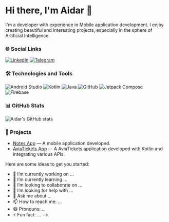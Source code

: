 # Hi there, I'm Aidar 👋

I'm a developer with experience in Mobile application development. I enjoy creating beautiful and interesting projects, especially in the sphere of Artificial Intelligence.

### 🌐 Social Links
[![LinkedIn](https://img.shields.io/badge/-LinkedIn-333333?style=flat&logo=linkedin)](https://www.linkedin.com/in/aidar-mukanbet-0214a1256/)
[![Telegram](https://img.shields.io/badge/-Telegram-333333?style=flat&logo=telegram)](https://t.me/aidaroq)

### 🛠 Technologies and Tools
![Android Studio](https://img.shields.io/badge/-Android%20Studio-333333?style=flat&logo=android-studio)
![Kotlin](https://img.shields.io/badge/-Kotlin-333333?style=flat&logo=kotlin)
![Java](https://img.shields.io/badge/-Java-333333?style=flat&logo=java)
![GitHub](https://img.shields.io/badge/-GitHub-333333?style=flat&logo=github)
![Jetpack Compose](https://img.shields.io/badge/-Jetpack%20Compose-333333?style=flat&logo=jetpack-compose)
![Firebase](https://img.shields.io/badge/-Firebase-333333?style=flat&logo=firebase)

### 📊 GitHub Stats
![Aidar's GitHub stats](https://github-readme-stats.vercel.app/api?username=aidar&show_icons=true&theme=radical)

### 📁 Projects
- [Notes App](https://github.com/idar1o/NotesAppMVVM) — A mobile application developed.
- [AviaTickets App](https://github.com/idar1o/AviaTickets) — A AviaTickets application developed with Kotlin and integrating various APIs.


Here are some ideas to get you started:

- 🔭 I’m currently working on ...
- 🌱 I’m currently learning ...
- 👯 I’m looking to collaborate on ...
- 🤔 I’m looking for help with ...
- 💬 Ask me about ...
- 📫 How to reach me: ...
- 😄 Pronouns: ...
- ⚡ Fun fact: ...
-->
